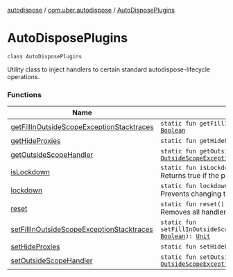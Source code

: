 [autodispose](../../index.md) / [com.uber.autodispose](../index.md) / [AutoDisposePlugins](./index.md)

# AutoDisposePlugins

`class AutoDisposePlugins`

Utility class to inject handlers to certain standard autodispose-lifecycle operations.

### Functions

| Name | Summary |
|---|---|
| [getFillInOutsideScopeExceptionStacktraces](get-fill-in-outside-scope-exception-stacktraces.md) | `static fun getFillInOutsideScopeExceptionStacktraces(): `[`Boolean`](https://kotlinlang.org/api/latest/jvm/stdlib/kotlin/-boolean/index.html) |
| [getHideProxies](get-hide-proxies.md) | `static fun getHideProxies(): `[`Boolean`](https://kotlinlang.org/api/latest/jvm/stdlib/kotlin/-boolean/index.html) |
| [getOutsideScopeHandler](get-outside-scope-handler.md) | `static fun getOutsideScopeHandler(): `[`Consumer`](http://reactivex.io/RxJava/2.x/javadoc/io/reactivex/functions/Consumer.html)`<in `[`OutsideScopeException`](../-outside-scope-exception/index.md)`!>?` |
| [isLockdown](is-lockdown.md) | `static fun isLockdown(): `[`Boolean`](https://kotlinlang.org/api/latest/jvm/stdlib/kotlin/-boolean/index.html)<br>Returns true if the plugins were locked down. |
| [lockdown](lockdown.md) | `static fun lockdown(): `[`Unit`](https://kotlinlang.org/api/latest/jvm/stdlib/kotlin/-unit/index.html)<br>Prevents changing the plugins from then on.  |
| [reset](reset.md) | `static fun reset(): `[`Unit`](https://kotlinlang.org/api/latest/jvm/stdlib/kotlin/-unit/index.html)<br>Removes all handlers and resets to default behavior. |
| [setFillInOutsideScopeExceptionStacktraces](set-fill-in-outside-scope-exception-stacktraces.md) | `static fun setFillInOutsideScopeExceptionStacktraces(fillInStacktrace: `[`Boolean`](https://kotlinlang.org/api/latest/jvm/stdlib/kotlin/-boolean/index.html)`): `[`Unit`](https://kotlinlang.org/api/latest/jvm/stdlib/kotlin/-unit/index.html) |
| [setHideProxies](set-hide-proxies.md) | `static fun setHideProxies(hideProxies: `[`Boolean`](https://kotlinlang.org/api/latest/jvm/stdlib/kotlin/-boolean/index.html)`): `[`Unit`](https://kotlinlang.org/api/latest/jvm/stdlib/kotlin/-unit/index.html) |
| [setOutsideScopeHandler](set-outside-scope-handler.md) | `static fun setOutsideScopeHandler(handler: `[`Consumer`](http://reactivex.io/RxJava/2.x/javadoc/io/reactivex/functions/Consumer.html)`<in `[`OutsideScopeException`](../-outside-scope-exception/index.md)`!>?): `[`Unit`](https://kotlinlang.org/api/latest/jvm/stdlib/kotlin/-unit/index.html) |

